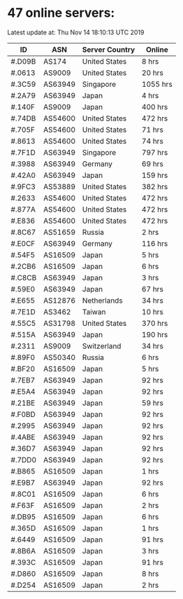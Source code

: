 # 47 online servers:

Latest update at: Thu Nov 14 18:10:13 UTC 2019

| ID | ASN | Server Country | Online |
| -- | --- | -------------- | ------ |
| #.D09B | AS174 | United States | 8 hrs |
| #.0613 | AS9009 | United States | 20 hrs |
| #.3C59 | AS63949 | Singapore | 1055 hrs |
| #.2A79 | AS63949 | Japan | 4 hrs |
| #.140F | AS9009 | Japan | 400 hrs |
| #.74DB | AS54600 | United States | 472 hrs |
| #.705F | AS54600 | United States | 71 hrs |
| #.8613 | AS54600 | United States | 74 hrs |
| #.7F1D | AS63949 | Singapore | 797 hrs |
| #.3988 | AS63949 | Germany | 69 hrs |
| #.42A0 | AS63949 | Japan | 159 hrs |
| #.9FC3 | AS53889 | United States | 382 hrs |
| #.2633 | AS54600 | United States | 472 hrs |
| #.877A | AS54600 | United States | 472 hrs |
| #.E836 | AS54600 | United States | 472 hrs |
| #.8C67 | AS51659 | Russia | 2 hrs |
| #.E0CF | AS63949 | Germany | 116 hrs |
| #.54F5 | AS16509 | Japan | 5 hrs |
| #.2CB6 | AS16509 | Japan | 6 hrs |
| #.C8CB | AS63949 | Japan | 3 hrs |
| #.59E0 | AS63949 | Japan | 67 hrs |
| #.E655 | AS12876 | Netherlands | 34 hrs |
| #.7E1D | AS3462 | Taiwan | 10 hrs |
| #.55C5 | AS31798 | United States | 370 hrs |
| #.515A | AS63949 | Japan | 190 hrs |
| #.2311 | AS9009 | Switzerland | 34 hrs |
| #.89F0 | AS50340 | Russia | 6 hrs |
| #.BF20 | AS16509 | Japan | 5 hrs |
| #.7EB7 | AS63949 | Japan | 92 hrs |
| #.E5A4 | AS63949 | Japan | 92 hrs |
| #.21BE | AS63949 | Japan | 59 hrs |
| #.F0BD | AS63949 | Japan | 92 hrs |
| #.2995 | AS63949 | Japan | 92 hrs |
| #.4ABE | AS63949 | Japan | 92 hrs |
| #.36D7 | AS63949 | Japan | 92 hrs |
| #.7DD0 | AS63949 | Japan | 92 hrs |
| #.B865 | AS16509 | Japan | 1 hrs |
| #.E9B7 | AS63949 | Japan | 92 hrs |
| #.8C01 | AS16509 | Japan | 6 hrs |
| #.F63F | AS16509 | Japan | 2 hrs |
| #.DB95 | AS16509 | Japan | 6 hrs |
| #.365D | AS16509 | Japan | 1 hrs |
| #.6449 | AS16509 | Japan | 91 hrs |
| #.8B6A | AS16509 | Japan | 3 hrs |
| #.393C | AS16509 | Japan | 91 hrs |
| #.D860 | AS16509 | Japan | 8 hrs |
| #.D254 | AS16509 | Japan | 2 hrs |

